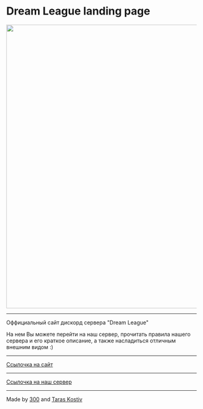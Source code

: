# Dream League landing page

<img src="https://media.discordapp.net/attachments/686314081061568543/780419291828060187/dl.png" width="750px" />

---

Оффициальный сайт дискорд сервера "Dream League"

На нем Вы можете перейти на наш сервер, прочитать правила нашего сервера и его краткое описание,  а также насладиться отличным внешним видом :)

---

<a href="https://dream-landing.web.app">Ссылочка на сайт</a>

---

<a href="https://discord.gg/gQqzHvQrrv">Ссылочка на наш сервер</a>

---

Made by <a href="https://github.com/haravetskyy">300</a> and <a href="https://github.com/TarasKostiv">Taras Kostiv</a>
